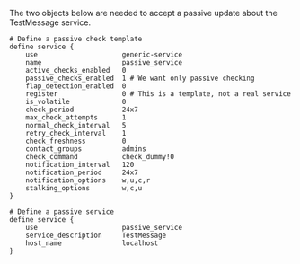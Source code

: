 The two objects below are needed to accept a passive update about the TestMessage service.

    # Define a passive check template
    define service {
    	use 					generic-service 
    	name 					passive_service 
    	active_checks_enabled	0 
    	passive_checks_enabled	1 # We want only passive checking
    	flap_detection_enabled	0
    	register				0 # This is a template, not a real service
    	is_volatile				0
    	check_period			24x7 
    	max_check_attempts		1 
    	normal_check_interval	5 
    	retry_check_interval	1 
    	check_freshness			0
    	contact_groups 			admins
    	check_command			check_dummy!0
    	notification_interval	120
    	notification_period		24x7
    	notification_options	w,u,c,r
    	stalking_options		w,c,u
    }
    
    # Define a passive service
    define service {
    	use						passive_service
    	service_description		TestMessage
    	host_name				localhost
    }

